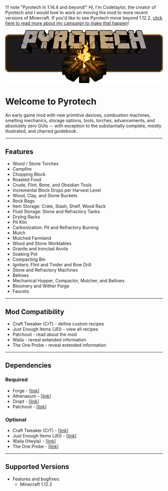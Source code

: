 !!! note "Pyrotech in 1.14.4 and beyond!"
    Hi, I'm Codetaylor, the creator of Pyrotech and I would love to work on moving the mod to more recent versions of Minecraft. If you'd like to see Pyrotech move beyond 1.12.2, [click here to read more about my campaign to make that happen](https://bit.ly/2KaxA3Hd)!

![logo](img/logo.png)

# Welcome to Pyrotech

An early game mod with new primitive devices, combustion machines, smelting mechanics, storage options, tools, torches, advancements, and absolutely zero GUIs -- with exception to the substantially complete, mostly illustrated, and charred guidebook.

---

## Features

* Wood / Stone Torches
* Campfire
* Chopping Block
* Roasted Food
* Crude, Flint, Bone, and Obsidian Tools
* Incremental Block Drops per Harvest Level
* Wood, Clay, and Stone Buckets
* Rock Bags
* Item Storage: Crate, Stash, Shelf, Wood Rack
* Fluid Storage: Stone and Refractory Tanks
* Drying Racks
* Pit Kiln
* Carbonization: Pit and Refractory Burning
* Mulch
* Mulched Farmland
* Wood and Stone Worktables
* Granite and Ironclad Anvils
* Soaking Pot
* Compacting Bin
* Igniters: Flint and Tinder and Bow Drill
* Stone and Refractory Machines
* Bellows
* Mechanical Hopper, Compactor, Mulcher, and Bellows
* Bloomery and Wither Forge
* Faucets

---

## Mod Compatibility

* Craft Tweaker (CrT) - define custom recipes
* Just Enough Items (JEI) - view all recipes
* Patchouli - read about the mod
* Waila - reveal extended information
* The One Probe - reveal extended information

---

## Dependencies

### Required

* Forge - [[link](https://files.minecraftforge.net/)]
* Athenaeum - [[link](https://www.curseforge.com/minecraft/mc-mods/athenaeum)]
* Dropt - [[link](https://www.curseforge.com/minecraft/mc-mods/dropt)]
* Patchouli - [[link](https://www.curseforge.com/minecraft/mc-mods/patchouli)]

### Optional

* Craft Tweaker (CrT) - [[link](https://www.curseforge.com/minecraft/mc-mods/crafttweaker)]
* Just Enough Items (JEI) - [[link](https://www.curseforge.com/minecraft/mc-mods/jei)]
* Waila (Hwyla) - [[link](https://www.curseforge.com/minecraft/mc-mods/hwyla)]
* The One Probe - [[link](https://www.curseforge.com/minecraft/mc-mods/the-one-probe)]

---

## Supported Versions

  * Features and bugfixes:
    * Minecraft 1.12.2